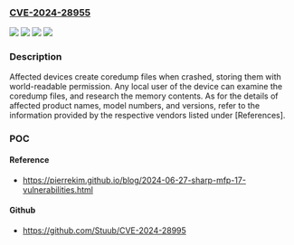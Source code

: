 ### [CVE-2024-28955](https://cve.mitre.org/cgi-bin/cvename.cgi?name=CVE-2024-28955)
![](https://img.shields.io/static/v1?label=Product&message=Multiple%20MFPs%20(multifunction%20printers)&color=blue)
![](https://img.shields.io/static/v1?label=Version&message=See%20the%20information%20provided%20by%20Sharp%20Corporation%20listed%20under%20%5BReferences%5D%20&color=brightgreen)
![](https://img.shields.io/static/v1?label=Version&message=See%20the%20information%20provided%20by%20Toshiba%20Tec%20Corporation%20listed%20under%20%5BReferences%5D%20&color=brightgreen)
![](https://img.shields.io/static/v1?label=Vulnerability&message=Incorrect%20permission%20assignment%20for%20critical%20resource&color=brightgreen)

### Description

Affected devices create coredump files when crashed, storing them with world-readable permission. Any local user of the device can examine the coredump files, and research the memory contents. As for the details of affected product names, model numbers, and versions, refer to the information provided by the respective vendors listed under [References].

### POC

#### Reference
- https://pierrekim.github.io/blog/2024-06-27-sharp-mfp-17-vulnerabilities.html

#### Github
- https://github.com/Stuub/CVE-2024-28995

